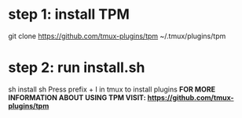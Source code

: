 # step 1: install TPM
git clone https://github.com/tmux-plugins/tpm ~/.tmux/plugins/tpm

# step 2: run install.sh
sh install sh
Press prefix + I in tmux to install plugins
**FOR MORE INFORMATION ABOUT USING TPM VISIT: https://github.com/tmux-plugins/tpm**
